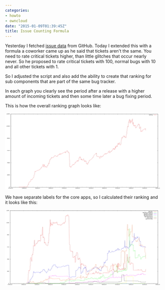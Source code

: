 ```yaml
---
categories:
- howto
- owncloud
date: "2015-01-09T01:39:45Z"
title: Issue Counting Formula
---
```


Yesterday I fetched [issue data](http://morrisjobke.de/2015/01/08/GitHub-Issue-Count-Graphs/) from GitHub. Today I extended this with a formula a coworker came up as he said that tickets aren't the same. You need to rate critical tickets higher, than little glitches that occur nearly never. So he proposed to rate critical tickets with 100, normal bugs with 10 and all other tickets with 1.

So I adjusted the script and also add the ability to create that ranking for sub components that are part of the same bug tracker.

In each graph you clearly see the period after a release with a higher amount of incoming tickets and then some time later a bug fixing period.

This is how the overall ranking graph looks like:

![ranking](/images/2014-01-09-ranking.png)

We have separate labels for the core apps, so I calculated their ranking and it looks like this:

![apps ranking](/images/2014-01-09-apps-ranking.png)

